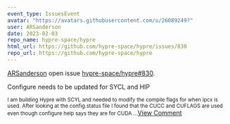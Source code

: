 ```yaml
---
event_type: IssuesEvent
avatar: "https://avatars.githubusercontent.com/u/26089249?"
user: ARSanderson
date: 2023-02-03
repo_name: hypre-space/hypre
html_url: https://github.com/hypre-space/hypre/issues/830
repo_url: https://github.com/hypre-space/hypre
---
```


<a href='https://github.com/ARSanderson' target='_blank'>ARSanderson</a> open issue <a href='https://github.com/hypre-space/hypre/issues/830' target='_blank'>hypre-space/hypre#830</a>.

<p>Configure needs to be updated for SYCL and HIP</p><small>I am building Hypre with SCYL and needed to modify the compile flags for when ipcx is used. After looking at the config.status file I found that the CUCC and CUFLAGS are used even though configure help says they are for CUDA...</small><a href='https://github.com/hypre-space/hypre/issues/830' target='_blank'>View Comment</a>